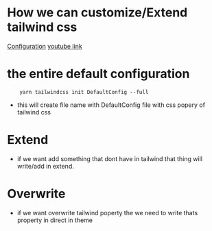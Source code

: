 # How we can customize/Extend tailwind css
[Configuration](https://tailwindcss.com/docs/configuration)
[youtube link](https://www.youtube.com/watch?v=Baiqc3uba64&list=PLu0W_9lII9ahwFDuExCpPFHAK829Wto2O&index=12)
# the entire default configuration
```
    yarn tailwindcss init DefaultConfig --full
```
- this will create file name with DefaultConfig file with css popery of tailwind css

# Extend
- if we want add something that dont have in tailwind that thing will write/add in extend.

# Overwrite
- if we want overwrite tailwind poperty the we need to write thats property in direct in theme